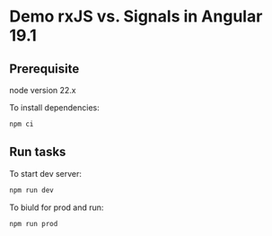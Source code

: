# Demo rxJS vs. Signals in Angular 19.1

## Prerequisite

node version 22.x


To install dependencies:

```sh
npm ci
```

## Run tasks

To start dev server:

```sh
npm run dev
```

To biuld for prod and run:

```sh
npm run prod
```

